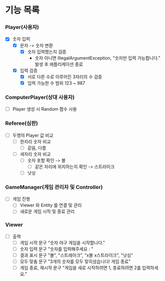 # 기능 목록

### Player(사용자)
- [x] 숫자 입력
  - [x] 문자 -> 숫자 변환
    - [x] 숫자 입력했는지 검증
      - 숫자 아니면 IllegalArgumentException, "숫자만 입력 가능합니다." 발생 후 애플리케이션 종료
  - [x] 입력 검증
    - [x] 서로 다른 수로 이루어진 3자리의 수 검증
    - [x] 입력 가능한 수 범위 123 ~ 987

### ComputerPlayer(상대 사용자)
- [ ] Player 생성 시 Random 함수 사용

### Referee(심판)
- [ ] 두명의 Player 값 비교
  - [ ] 한자리 숫자 비교
    - [ ] 같음, 다름
  - [ ] 세자리 숫자 비교
    - [ ] 숫자 포함 확인 -> 볼
      - [ ] 같은 자리에 위치하는지 확인 -> 스트라이크
    - [ ] 낫싱

### GameManager(게임 관리자 및 Controller)
- [ ] 게임 진행
  - [ ] Viewer 와 Entity 를 연결 및 관리
  - [ ] 새로운 게임 시작 및 종료 관리

### Viewer
- [ ] 출력
  - [ ] 게임 시작 문구 "숫자 야구 게임을 시작합니다."
  - [ ] 숫자 입력 문구 "숫자를 입력해주세요 : "
  - [ ] 결과 표시 문구 "볼", "스트레아크", "x볼 x스트라이크", "낫싱"
  - [ ] 모두 맞춤 문구 "3개의 숫자를 모두 맞히셨습니다! 게임 종료"
  - [ ] 게임 종료, 재시작 문구 "게임을 새로 시작하려면 1, 종료하려면 2를 입력하세요."